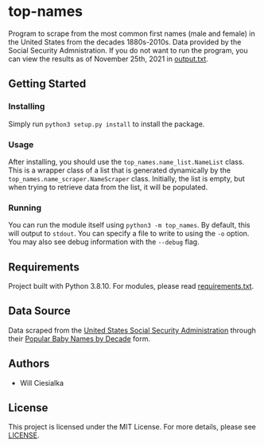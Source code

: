 # top-names

Program to scrape from the most common first names (male and female) in the United States from the decades 1880s-2010s.
Data provided by the Social Security Admnistration.
If you do not want to run the program, you can view the results as of November 25th, 2021 in [output.txt](output.txt).

## Getting Started

### Installing

Simply run `python3 setup.py install` to install the package.

### Usage

After installing, you should use the `top_names.name_list.NameList` class. This is a wrapper class of a list that is generated dynamically by the `top_names.name_scraper.NameScraper` class. Initially, the list is empty, but when trying to retrieve data from the list, it will be populated.

### Running

You can run the module itself using `python3 -m top_names`. By default, this will output to `stdout`. You can specify a file to write to using the `-o` option. You may also see debug information with the `--debug` flag.

## Requirements

Project built with Python 3.8.10.
For modules, please read [requirements.txt](requirements.txt).

## Data Source

Data scraped from the [United States Social Security Administration](https://www.ssa.gov/) through their [Popular Baby Names by Decade](https://www.ssa.gov/oact/babynames/decades/) form.

## Authors

- Will Ciesialka

## License

This project is licensed under the MIT License. For more details, please see [LICENSE](LICENSE).